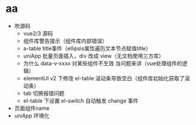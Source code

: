 # aa

- 吹源码
  - vue2/3 源码
  - 组件库警告提示（组件库内部错误）
  - a-table title事件（ellipsis属性遍历文本节点赋值title）
  - uniApp 批量页面插入，div 改成 view（无文档使用三方库）
  - 为什么 data-v-xxxx 对某些组件不生效 当问题来讲（vue处理组件的逻辑）
  - elementUI v2 下修改 el-table 滚动条导致空白（组件库初始化获取了滚动条）
  - tab 切换报错问题
  - el-table 下设置 el-switch 自动触发 change 事件
- 页面组件name
- uniApp 环境化
